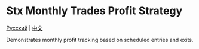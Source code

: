 # Stx Monthly Trades Profit Strategy
[Русский](README_ru.md) | [中文](README_cn.md)

Demonstrates monthly profit tracking based on scheduled entries and exits.
